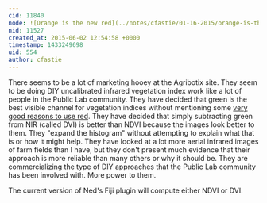 ```yaml
---
cid: 11840
node: ![Orange is the new red](../notes/cfastie/01-16-2015/orange-is-the-new-red)
nid: 11527
created_at: 2015-06-02 12:54:58 +0000
timestamp: 1433249698
uid: 554
author: cfastie
---
```


There seems to be a lot of marketing hooey at the Agribotix site. They seem to be doing DIY uncalibrated infrared vegetation index work like a lot of people in the Public Lab community. They have decided that green is the best visible channel for vegetation indices without mentioning some [very good reasons to use red](http://publiclab.org/notes/nedhorning/11-01-2013/why-a-red-filter-should-work-well-for-ndvi). They have decided that simply subtracting green from NIR (called DVI) is better than NDVI because the images look better to them.  They "expand the histogram" without attempting to explain what that is or how it might help. They have looked at a lot more aerial infrared images of farm fields than I have, but they don't present much evidence that their approach is more reliable than many others or why it should be. They are commercializing the type of DIY approaches that the Public Lab community has been involved with. More power to them.

The current version of Ned's Fiji plugin will compute either NDVI or DVI.